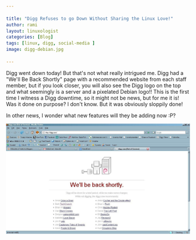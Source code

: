 ```yaml
---

title: "Digg Refuses to go Down Without Sharing the Linux Love!"
author: rami
layout: linuxologist
categories: [Blog]
tags: [linux, digg, social-media ]
image: digg-debian.jpg

---
```


Digg went down today! But that's not what really intrigued me. Digg had a "We'll Be Back Shortly" page with a recommended website from each staff member, but if you look closer, you will also see the Digg logo on the top and what seemingly is a server and a pixelated Debian logo!! This is the first time I witness a Digg downtime, so it might not be news, but for me it is! Was it done on purpose? I don't know. But it was obviously sloppily done!

In other news, I wonder what new features will they be adding now :P?

![Digg and Debian Linux Logo in Downtime](/assets/images/content/blog/digg-debian.jpg)
